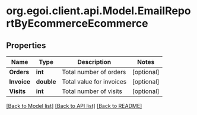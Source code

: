 
# org.egoi.client.api.Model.EmailReportByEcommerceEcommerce

## Properties

Name | Type | Description | Notes
------------ | ------------- | ------------- | -------------
**Orders** | **int** | Total number of orders | [optional] 
**Invoice** | **double** | Total value for invoices | [optional] 
**Visits** | **int** | Total number of visits | [optional] 

[[Back to Model list]](../README.md#documentation-for-models)
[[Back to API list]](../README.md#documentation-for-api-endpoints)
[[Back to README]](../README.md)

